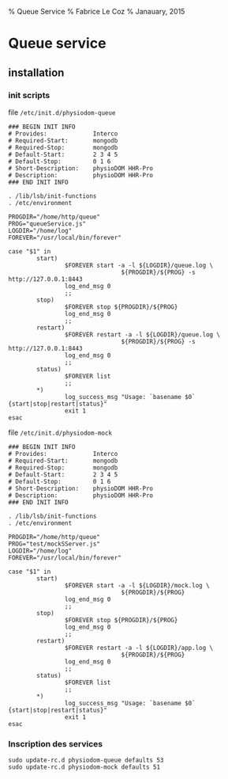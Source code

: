 % Queue Service
% Fabrice Le Coz
% Janauary, 2015

# Queue service

## installation

### init scripts

file `/etc/init.d/physiodom-queue`

    ### BEGIN INIT INFO
    # Provides:             Interco
    # Required-Start:       mongodb
    # Required-Stop:        mongodb
    # Default-Start:        2 3 4 5
    # Default-Stop:         0 1 6
    # Short-Description:    physioDOM HHR-Pro
    # Description:          physioDOM HHR-Pro
    ### END INIT INFO

    . /lib/lsb/init-functions
    . /etc/environment

    PROGDIR="/home/http/queue"
    PROG="queueService.js"
    LOGDIR="/home/log"
    FOREVER="/usr/local/bin/forever"

    case "$1" in
            start)
                    $FOREVER start -a -l ${LOGDIR}/queue.log \
                                    ${PROGDIR}/${PROG} -s http://127.0.0.1:8443
                    log_end_msg 0
                    ;;
            stop)
                    $FOREVER stop ${PROGDIR}/${PROG}
                    log_end_msg 0
                    ;;
            restart)
                    $FOREVER restart -a -l ${LOGDIR}/queue.log \
                                    ${PROGDIR}/${PROG} -s http://127.0.0.1:8443
                    log_end_msg 0
                    ;;
            status)
                    $FOREVER list
                    ;;
            *)
                    log_success_msg "Usage: `basename $0` {start|stop|restart|status}"
                    exit 1
    esac

file `/etc/init.d/physiodom-mock` 

    ### BEGIN INIT INFO
    # Provides:             Interco
    # Required-Start:       mongodb
    # Required-Stop:        mongodb
    # Default-Start:        2 3 4 5
    # Default-Stop:         0 1 6
    # Short-Description:    physioDOM HHR-Pro
    # Description:          physioDOM HHR-Pro
    ### END INIT INFO

    . /lib/lsb/init-functions
    . /etc/environment

    PROGDIR="/home/http/queue"
    PROG="test/mockSServer.js"
    LOGDIR="/home/log"
    FOREVER="/usr/local/bin/forever"

    case "$1" in
            start)
                    $FOREVER start -a -l ${LOGDIR}/mock.log \
                                    ${PROGDIR}/${PROG}
                    log_end_msg 0
                    ;;
            stop)
                    $FOREVER stop ${PROGDIR}/${PROG}
                    log_end_msg 0
                    ;;
            restart)
                    $FOREVER restart -a -l ${LOGDIR}/app.log \
                                    ${PROGDIR}/${PROG}
                    log_end_msg 0
                    ;;
            status)
                    $FOREVER list
                    ;;
            *)
                    log_success_msg "Usage: `basename $0` {start|stop|restart|status}"
                    exit 1
    esac

### Inscription des services

~~~
sudo update-rc.d physiodom-queue defaults 53
sudo update-rc.d physiodom-mock defaults 51
~~~